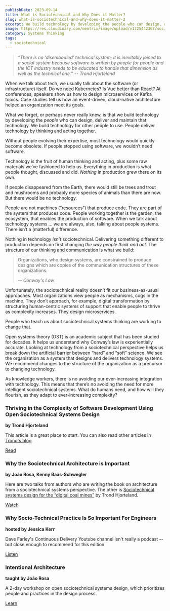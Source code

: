 ```yaml
---
publishDate: 2023-09-14
title: What is Sociotechnical and Why Does it Matter?
slug: what-is-sociotechnical-and-why-does-it-matter-2
excerpt: We build technology by developing the people who can design, deliver and maintain that technology
image: https://res.cloudinary.com/mentrix/image/upload/v1725442367/sociotechnical_lm0uvq.jpg
category: Systems Thinking
tags:
  - sociotechnical
---
```

> *“There is no ‘disembodied’ technical system; it is inevitably joined to a social system because software is written by people for people and the ICT industry needs to be educated to handle that dimension as well as the technical one.*"
> *-- Trond Hjorteland*

When we talk about tech, we usually talk about the software (or infrastructure) itself. Do we need Kubernetes? Is Vue better than React? At conferences, speakers show us how to design microservices or Kafka topics. Case studies tell us how an event-driven, cloud-native architecture helped an organization meet its goals.

What we forget, or perhaps never really knew, is that we build technology by developing the *people* who can design, deliver and maintain that technology. We build technology for other people to use. People deliver technology by thinking and acting together.

Without people evolving their expertise, most technology would quickly become obsolete. If people stopped using software, we wouldn’t need software.

Technology is the fruit of human thinking and acting, plus some raw materials we’ve fashioned to help us. Everything in production is what people thought, discussed and did. *Nothing* in production grew there on its own.

If people disappeared from the Earth, there would still be trees and trout and mushrooms and probably more species of animals than there are now. But there would be no technology.

People are not machines (“resources”) that produce code. They are part of the system that produces code. People working together is the garden, the ecosystem, that enables the production of software. When we talk about technology systems … we are always, also, talking about people systems. There isn’t a (matterful) difference.

Nothing in technology *isn’t* sociotechnical. Delivering something different to production depends on first changing *the way people think and act*. The structure of our thinking and communication is what we build:

> Organizations, who design systems, are constrained to produce designs which are copies of the communication structures of these organizations.
> 
> *-- Conway's Law*

Unfortunately, the sociotechnical reality doesn’t fit our business-as-usual approaches. Most organizations view people as mechanisms, cogs in the machine. They don’t approach, for example, digital transformation by structuring human-centric systems of support that enable people to thrive as complexity increases. They design microservices.

People who teach us about sociotechnical systems thinking are working to change that.

Open systems theory (OST) is an academic subject that has been studied for decades. It helps us understand why Conway’s law is experientially accurate. Looking at technology from a sociotechnical perspective helps us break down the artificial barrier between “hard” and “soft” science. We see the organization as a system that designs and delivers technology systems. We recommend changes to the structure of the organization as a precursor to changing technology.

As knowledge workers, there is no avoiding our ever-increasing integration with technology. This means that there’s no avoiding the need for more intelligent sociotechnical systems. What do humans need, and how will they flourish, as they adapt to ever-increasing complexity?

### Thriving in the Complexity of Software Development Using Open Sociotechnical Systems Design

**by Trond Hjorteland**

This article is a great place to start. You can also read other articles in [Trond's blog](https://www.linkedin.com/in/trondhjort/recent-activity/posts/).

[Read](https://www.infoq.com/articles/open-sociotechnical-systems-design/)

### Why the Sociotechnical Architecture is Important

**by João Rosa, Kenny Baas-Schwegler**

Here are two talks from authors who are writing the book on architecture from a sociotechnical systems perspective. The other is [Sociotechnical systems design for the “digital coal mines”](https://vimeo.com/637912782) by Trond Hjorteland.

[Watch](https://www.youtube.com/watch?v=FBcpBl1vccc)

### Why Socio-Technical Practice Is So Important For Engineers

**hosted by Jessica Kerr**

Dave Farley's Continuous Delivery Youtube channel isn't really a podcast -- but close enough to recommend for this edition.

[Listen](https://www.youtube.com/watch?v=do0eEHJEo4s)

### Intentional Architecture

**taught by João Rosa**

A 2-day workshop on open sociotechnical systems design, which prioritizes people and practices in the design process.

[Learn](https://up-ward.co/labs/intentional-architecture)


